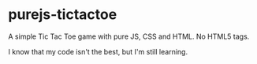 # purejs-tictactoe
A simple Tic Tac Toe game with pure JS, CSS and HTML. No HTML5 tags.

I know that my code isn't the best, but I'm still learning.
